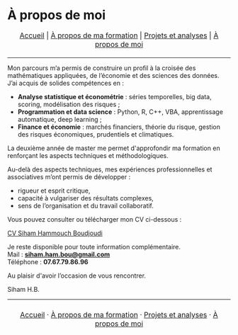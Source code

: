 # À propos de moi
<nav style="text-align:center; font-size:16px; margin-bottom:20px;">
  <a href="index.html">Accueil</a> |
  <a href="matieres.html">À propos de ma formation</a> |
  <a href="projets.html">Projets et analyses</a> |
  <a href="cv.html">À propos de moi</a>
</nav>

---

Mon parcours m’a permis de construire un profil à la croisée des mathématiques appliquées, de l’économie et des sciences des données.  
J’ai acquis de solides compétences en :  
- **Analyse statistique et économétrie** : séries temporelles, big data, scoring, modélisation des risques ;  
- **Programmation et data science** : Python, R, C++, VBA, apprentissage automatique, deep learning ;  
- **Finance et économie** : marchés financiers, théorie du risque, gestion des risques économiques, prudentiels et climatiques.  

La deuxième année de master me permet d'approfondir ma formation en renforçant les aspects techniques et méthodologiques.

Au-delà des aspects techniques, mes expériences professionnelles et associatives m’ont permis de développer :  
- rigueur et esprit critique,  
- capacité à vulgariser des résultats complexes,  
- sens de l’organisation et du travail collaboratif.

Vous pouvez consulter ou télécharger mon CV ci-dessous : 

[CV Siham Hammouch Boudjoudi](CV_fr.pdf) 

Je reste disponible pour toute information complémentaire. \
Mail : **siham.ham.bou@gmail.com** \
Téléphone : **07.67.79.86.96**

Au plaisir d'avoir l’occasion de vous rencontrer.

Siham H.B.

---


<p style="text-align:center; font-size:16px; margin:24px 0;">
  <a href="/index.html">Accueil</a> ·
  <a href="/matieres.html">À propos de ma formation</a> ·
  <a href="/projets.html">Projets et analyses</a> ·
  <a href="/cv.html">À propos de moi</a>
</p>

